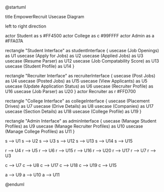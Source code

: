 @startuml

title EmpowerRecruit Usecase Diagram

left to right direction

actor Student as s #FF4500
actor College as c #99FFFF
actor Admin as a #FFA07A

rectangle "Student Interface" as studentInterface {
    usecase (Job Openings) as U1
    usecase (Apply for Jobs) as U2
    usecase (Applied Jobs) as U3
    usecase (Resume Parser) as U12
    usecase (Job Compatability Score) as U13
    usecase (Student Profile) as U14
}

rectangle "Recruiter Interface" as recruiterInterface {
    usecase (Post Jobs) as U4
    usecase (Posted Jobs) as U15
    usecase (View Applicants) as U5
    usecase (Update Application Status) as U6
    usecase (Recruiter Profile) as U16
    usecase (Job Parser) as U20
}
actor Recruiter as r #FFD700

rectangle "College Interface" as collegeInterface {
    usecase (Placement Drives) as U7
    usecase (Drive Details) as U8
    usecase (Companies) as U17
    usecase (Section Details) as U18
    usecase (College Profile) as U19
}

rectangle "Admin Interface" as adminInterface {
    usecase (Manage Student Profiles) as U9
    usecase (Manage Recruiter Profiles) as U10
    usecase (Manage College Profiles) as U11
}

s --> U1
s --> U2
s --> U3
s --> U12
s --> U13
s --> U14
s --> U15

r --> U4
r --> U5
r --> U6
r --> U15
r --> U16
r --> U20
r --> U17
r --> U7
r --> U3

c --> U7
c --> U8
c --> U17
c --> U18
c --> U19
c --> U15

a --> U9
a --> U10
a --> U11

@enduml

